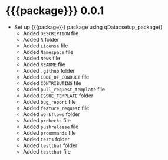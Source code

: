 # {{{package}}} 0.0.1

* Set up {{{package}}} package using qData::setup_package()
  * Added `DESCRIPTION` file
  * Added `R` folder
  * Added `License` file
  * Added `Namespace` file
  * Added `News` file
  * Added `README` file
  * Added `.github` folder
  * Added `CODE_OF_CONDUCT` file
  * Added `CONTRIBUTING` file
  * Added `pull_request_template` file
  * Added `ISSUE_TEMPLATE` folder
  * Added `bug_report` file
  * Added `feature_request` file
  * Added `workflows` folder
  * Added `prchecks` file
  * Added `pushrelease` file
  * Added `prcommands` file
  * Added `tests` folder
  * Added `testthat` folder
  * Added `testthat` file
